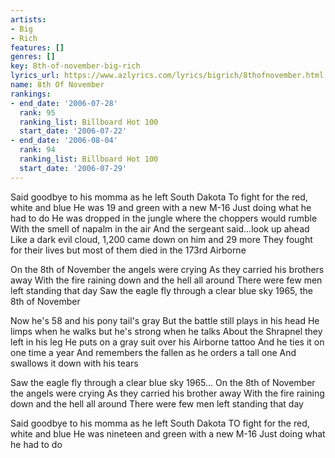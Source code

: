 ```yaml
---
artists:
- Big
- Rich
features: []
genres: []
key: 8th-of-november-big-rich
lyrics_url: https://www.azlyrics.com/lyrics/bigrich/8thofnovember.html
name: 8th Of November
rankings:
- end_date: '2006-07-28'
  rank: 95
  ranking_list: Billboard Hot 100
  start_date: '2006-07-22'
- end_date: '2006-08-04'
  rank: 94
  ranking_list: Billboard Hot 100
  start_date: '2006-07-29'
---
```


Said goodbye to his momma as he left South Dakota
To fight for the red, white and blue
He was 19 and green with a new M-16
Just doing what he had to do
He was dropped in the jungle where the choppers would rumble
With the smell of napalm in the air
And the sergeant said...look up ahead
Like a dark evil cloud, 1,200 came down on him and 29 more
They fought for their lives but most of them died in the 173rd Airborne


On the 8th of November the angels were crying
As they carried his brothers away
With the fire raining down and the hell all around
There were few men left standing that day
Saw the eagle fly through a clear blue sky
1965, the 8th of November

Now he's 58 and his pony tail's gray
But the battle still plays in his head
He limps when he walks but he's strong when he talks
About the Shrapnel they left in his leg
He puts on a gray suit over his Airborne tattoo
And he ties it on one time a year
And remembers the fallen as he orders a tall one
And swallows it down with his tears



Saw the eagle fly through a clear blue sky
1965...
On the 8th of November the angels were crying
As they carried his brother away
With the fire raining down and the hell all around
There were few men left standing that day



Said goodbye to his momma as he left South Dakota
TO fight for the red, white and blue
He was nineteen and green with a new M-16
Just doing what he had to do



